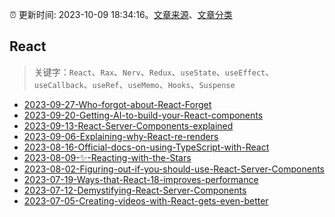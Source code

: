 :alarm_clock: 更新时间: 2023-10-09 18:34:16。[文章来源](/README.md)、[文章分类](/TAGS.md)

## React


> 关键字：`React`、`Rax`、`Nerv`、`Redux`、`useState`、`useEffect`、`useCallback`、`useRef`、`useMemo`、`Hooks`、`Suspense`



- [2023-09-27-Who-forgot-about-React-Forget](https://react.statuscode.com/issues/356) 
- [2023-09-20-Getting-AI-to-build-your-React-components](https://react.statuscode.com/issues/355) 
- [2023-09-13-React-Server-Components-explained](https://react.statuscode.com/issues/354) 
- [2023-09-06-Explaining-why-React-re-renders](https://react.statuscode.com/issues/353) 
- [2023-08-16-Official-docs-on-using-TypeScript-with-React](https://react.statuscode.com/issues/352) 
- [2023-08-09-✨-Reacting-with-the-Stars](https://react.statuscode.com/issues/351) 
- [2023-08-02-Figuring-out-if-you-should-use-React-Server-Components](https://react.statuscode.com/issues/350) 
- [2023-07-19-Ways-that-React-18-improves-performance](https://react.statuscode.com/issues/348) 
- [2023-07-12-Demystifying-React-Server-Components](https://react.statuscode.com/issues/347) 
- [2023-07-05-Creating-videos-with-React-gets-even-better](https://react.statuscode.com/issues/346) 
